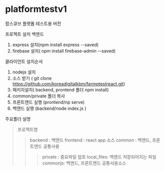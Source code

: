 # platformtestv1
 팜스큐브 플랫폼 테스트용 버전
 

프로젝트 설치
백엔드
1. express 설치(npm install express --saved)
2. firebase 설치( npm install firebase-admin --saved)

클라이언트  설치순서
 1. nodejs  설치
 4. 소스 받기 ( git clone https://github.com/koreadigitalkbm/farmptestreact.git)
 5. 패키지설치( backend, prontend 폴더 npm install)
 6. common/private 폴더 복사
 7. 프론트앤드 실행 (prontend/np serve)
 8. 백앤드 실행 (backend/node index.js )

주요폴더 설명
> 프로젝트명
> > backend : 백엔드 
> > frontend : react app 소스
> > common : 백엔드, 프론트엔드 공통사용
> > > private :  중요파일 암호
> > > local_files: 백엔드 저장되어지는 파일
> > > commonjs: 백엔드, 프론트엔드 공통사용소스





